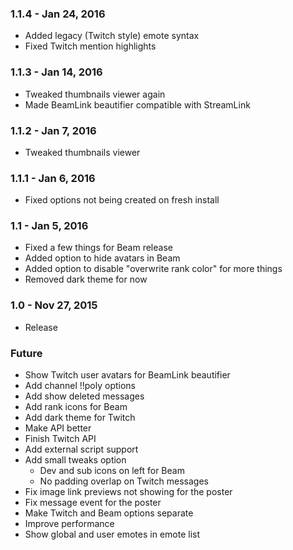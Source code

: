### 1.1.4 - Jan 24, 2016
- Added legacy (Twitch style) emote syntax
- Fixed Twitch mention highlights

### 1.1.3 - Jan 14, 2016
- Tweaked thumbnails viewer again
- Made BeamLink beautifier compatible with StreamLink

### 1.1.2 - Jan 7, 2016
- Tweaked thumbnails viewer

### 1.1.1 - Jan 6, 2016
- Fixed options not being created on fresh install

### 1.1 - Jan 5, 2016
- Fixed a few things for Beam release
- Added option to hide avatars in Beam
- Added option to disable "overwrite rank color" for more things
- Removed dark theme for now

### 1.0 - Nov 27, 2015
- Release

### Future
- Show Twitch user avatars for BeamLink beautifier
- Add channel !!poly options
- Add show deleted messages
- Add rank icons for Beam
- Add dark theme for Twitch
- Make API better
- Finish Twitch API
- Add external script support
- Add small tweaks option
	- Dev and sub icons on left for Beam
	- No padding overlap on Twitch messages
- Fix image link previews not showing for the poster
- Fix message event for the poster
- Make Twitch and Beam options separate
- Improve performance
- Show global and user emotes in emote list
